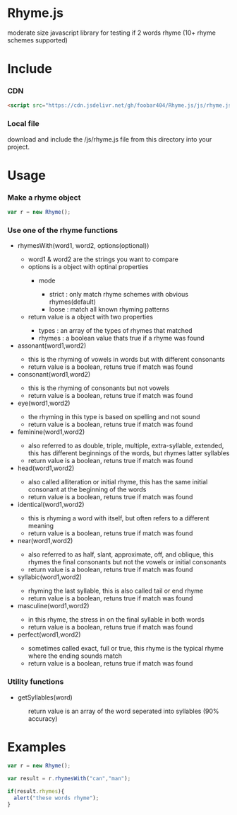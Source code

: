 # Rhyme.js
moderate size javascript library for testing if 2 words rhyme (10+ rhyme schemes supported)

<h1>Include</h1>
<h3>CDN</h3>

```html
<script src="https://cdn.jsdelivr.net/gh/foobar404/Rhyme.js/js/rhyme.js"></script>
```

<h3>Local file</h3>
</p>download and include the /js/rhyme.js file from this directory into your project.</p> 

<h1>Usage</h1>
<h3>Make a rhyme object</h3>

```javascript
var r = new Rhyme();
```

<h3>Use one of the rhyme functions</h3>
<ul>
  <li>rhymesWith(word1, word2, options(optional))</li>
  <ul>
    <li>word1 & word2 are the strings you want to compare</li>
    <li>options is a object with optinal properties</li>
    <ul>
      <li>mode</li>
      <ul>
        <li>strict : only match rhyme schemes with obvious rhymes(default)</li>
        <li>loose : match all known rhyming patterns</li>
      </ul>
    </ul>
    <li>return value is a object with two properties</li>
    <ul>
      <li>types : an array of the types of rhymes that matched</li>
      <li>rhymes : a boolean value thats true if a rhyme was found</li>
    </ul>
  </ul>
  <li>assonant(word1,word2)</li>
  <ul>
    <li>this is the rhyming of vowels in words but with different consonants</li>
    <li>return value is a boolean, retuns true if match was found</li>
  </ul>
  <li>consonant(word1,word2)</li>
  <ul>
    <li>this is the rhyming of consonants but not vowels</li>
    <li>return value is a boolean, retuns true if match was found</li>
  </ul>
  <li>eye(word1,word2)</li>
  <ul>
    <li>the rhyming in this type is based on spelling and not sound</li>
    <li>return value is a boolean, retuns true if match was found</li>
  </ul>
  <li>feminine(word1,word2)</li>
  <ul>
    <li>also referred to as double, triple, multiple, extra-syllable, extended, this has different beginnings of the words, but rhymes latter syllables</li>
    <li>return value is a boolean, retuns true if match was found</li>
  </ul>
  <li>head(word1,word2)</li>
  <ul>
    <li>also called alliteration or initial rhyme, this has the same initial consonant at the beginning of the words</li>
    <li>return value is a boolean, retuns true if match was found</li>
  </ul>
  <li>identical(word1,word2)</li>
  <ul>
    <li>this is rhyming a word with itself, but often refers to a different meaning</li>
    <li>return value is a boolean, retuns true if match was found</li>
  </ul>
  <li>near(word1,word2)</li>
  <ul>
    <li>also referred to as half, slant, approximate, off, and oblique, this rhymes the final consonants but not the vowels or initial consonants</li>
    <li>return value is a boolean, retuns true if match was found</li>
  </ul>
  <li>syllabic(word1,word2)</li>
  <ul>
    <li>rhyming the last syllable, this is also called tail or end rhyme</li>
    <li>return value is a boolean, retuns true if match was found</li>
  </ul>
  <li>masculine(word1,word2)</li>
  <ul>
    <li>in this rhyme, the stress in on the final syllable in both words</li>
    <li>return value is a boolean, retuns true if match was found</li>
  </ul>
  <li>perfect(word1,word2)</li>
  <ul>
    <li>sometimes called exact, full or true, this rhyme is the typical rhyme where the ending sounds match</li>
    <li>return value is a boolean, retuns true if match was found</li>
  </ul>
</ul>

<h3>Utility functions</h3>
<ul>
  <li>getSyllables(word)</li>
  <ul>return value is an array of the word seperated into syllables (90% accuracy)</ul>
</ul>

<h1>Examples</h1>

```javascript
var r = new Rhyme();

var result = r.rhymesWith("can","man");

if(result.rhymes){
  alert("these words rhyme");
}
```

